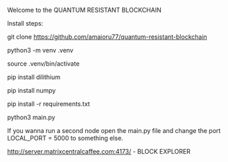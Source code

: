 Welcome to the QUANTUM RESISTANT BLOCKCHAIN


Install steps:

git clone https://github.com/amaioru77/quantum-resistant-blockchain


python3 -m venv .venv

source .venv/bin/activate

pip install dilithium

pip install numpy

pip install -r requirements.txt

python3 main.py

If you wanna run a second node open the main.py file and change the port LOCAL_PORT = 5000 to something else.



http://server.matrixcentralcaffee.com:4173/ - BLOCK EXPLORER
